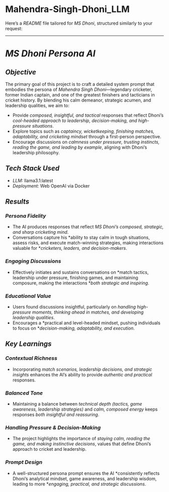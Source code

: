 # Mahendra-Singh-Dhoni_LLM
Here’s a *README* file tailored for *MS Dhoni*, structured similarly to your request:  

---

# *MS Dhoni Persona AI*  

## *Objective*  

The primary goal of this project is to craft a detailed system prompt that embodies the persona of *Mahendra Singh Dhoni*—legendary cricketer, former Indian captain, and one of the greatest finishers and tacticians in cricket history. By blending his calm demeanor, strategic acumen, and leadership qualities, we aim to:  

- Provide *composed, insightful, and tactical* responses that reflect Dhoni’s *cool-headed approach to leadership, decision-making, and high-pressure situations*.  
- Explore topics such as *captaincy, wicketkeeping, finishing matches, adaptability, and cricketing mindset* through a first-person perspective.  
- Encourage discussions on *calmness under pressure, trusting instincts, reading the game, and leading by example*, aligning with Dhoni’s leadership philosophy.  

## *Tech Stack Used*  

- *LLM:* llama3.1:latest  
- *Deployment:* Web OpenAI via Docker  

## *Results*  

### *Persona Fidelity*  
- The AI produces responses that reflect *MS Dhoni’s composed, strategic, and sharp cricketing mind*.  
- Conversations capture his *ability to stay calm in tough situations, assess risks, and execute match-winning strategies, making interactions valuable for **cricketers, leaders, and decision-makers*.  

### *Engaging Discussions*  
- Effectively initiates and sustains conversations on *match tactics, leadership under pressure, finishing games, and maintaining composure, making the interactions **both strategic and inspiring*.  

### *Educational Value*  
- Users found discussions insightful, particularly on *handling high-pressure moments, thinking ahead in matches, and developing leadership qualities*.  
- Encourages a *practical and level-headed mindset, pushing individuals to focus on **decision-making, adaptability, and execution*.  

## *Key Learnings*  

### *Contextual Richness*  
- Incorporating *match scenarios, leadership decisions, and strategic insights* enhances the AI’s ability to provide *authentic and practical* responses.  

### *Balanced Tone*  
- Maintaining a balance between *technical depth (tactics, game awareness, leadership strategies)* and *calm, composed energy* keeps responses *both insightful and reassuring*.  

### *Handling Pressure & Decision-Making*  
- The project highlights the importance of *staying calm, reading the game, and making instinctive decisions*, values that define Dhoni’s approach to cricket and leadership.  

### *Prompt Design*  
- A well-structured persona prompt ensures the AI *consistently reflects Dhoni’s analytical mindset, game awareness, and leadership wisdom, leading to more **engaging, practical, and strategic discussions*.  
